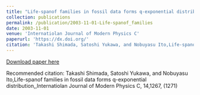 ```yaml
---
title: "Life-spanof families in fossil data forms q-exponential distribution,"
collection: publications
permalink: /publication/2003-11-01-Life-spanof_families
date: 2003-11-01
venue: 'Internatiolan Journal of Modern Physics C'
paperurl: 'https://dx.doi.org/'
citation: 'Takashi Shimada, Satoshi Yukawa, and Nobuyasu Ito,Life-spanof families in fossil data forms q-exponential distribution,,Internatiolan Journal of Modern Physics C, <bf>14</bf>,1267, (1271)'
---
```


<a href='https://dx.doi.org/'>Download paper here</a>

Recommended citation: Takashi Shimada, Satoshi Yukawa, and Nobuyasu Ito,Life-spanof families in fossil data forms q-exponential distribution,,Internatiolan Journal of Modern Physics C, <bf>14</bf>,1267, (1271)